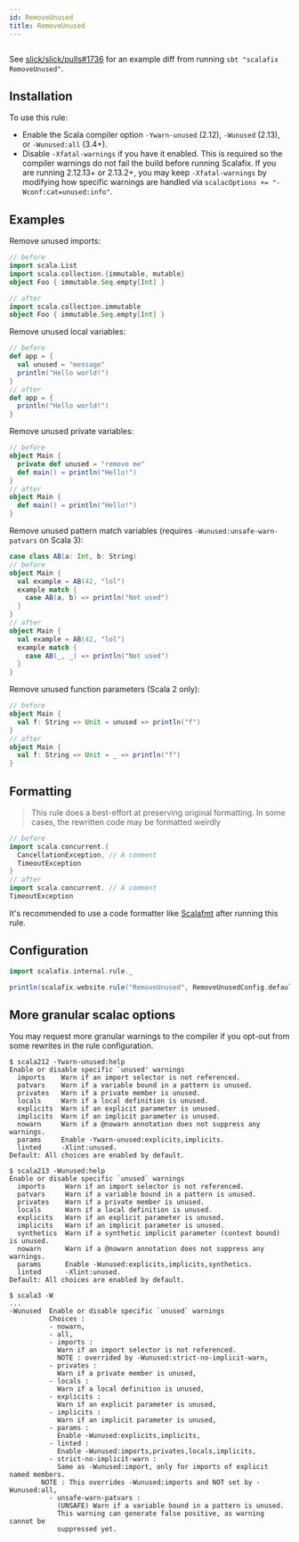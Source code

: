 ```yaml
---
id: RemoveUnused
title: RemoveUnused
---
```


```scala mdoc:rule:RemoveUnused

```

See [slick/slick/pulls#1736](https://github.com/slick/slick/pull/1736) for an
example diff from running `sbt "scalafix RemoveUnused"`.

## Installation

To use this rule:

- Enable the Scala compiler option `-Ywarn-unused` (2.12), `-Wunused` (2.13),
  or `-Wunused:all` (3.4+).
- Disable `-Xfatal-warnings` if you have it enabled. This is required so the
  compiler warnings do not fail the build before running Scalafix. If you are
  running 2.12.13+ or 2.13.2+, you may keep `-Xfatal-warnings` by modifying how
  specific warnings are handled via `scalacOptions += "-Wconf:cat=unused:info"`.

## Examples

Remove unused imports:

```scala
// before
import scala.List
import scala.collection.{immutable, mutable}
object Foo { immutable.Seq.empty[Int] }

// after
import scala.collection.immutable
object Foo { immutable.Seq.empty[Int] }
```

Remove unused local variables:

```scala
// before
def app = {
  val unused = "message"
  println("Hello world!")
}
// after
def app = {
  println("Hello world!")
}
```

Remove unused private variables:

```scala
// before
object Main {
  private def unused = "remove me"
  def main() = println("Hello!")
}
// after
object Main {
  def main() = println("Hello!")
}
```

Remove unused pattern match variables (requires `-Wunused:unsafe-warn-patvars` on Scala 3):

```scala
case class AB(a: Int, b: String)
// before
object Main {
  val example = AB(42, "lol")
  example match {
    case AB(a, b) => println("Not used")
  }
}
// after
object Main {
  val example = AB(42, "lol")
  example match {
    case AB(_, _) => println("Not used")
  }
}
```

Remove unused function parameters (Scala 2 only):

```scala
// before
object Main {
  val f: String => Unit = unused => println("f")
}
// after
object Main {
  val f: String => Unit = _ => println("f")
}
```

## Formatting

> This rule does a best-effort at preserving original formatting. In some cases,
> the rewritten code may be formatted weirdly

```scala
// before
import scala.concurrent.{
  CancellationException, // A comment
  TimeoutException
}
// after
import scala.concurrent. // A comment
TimeoutException
```

It's recommended to use a code formatter like
[Scalafmt](https://scalameta.org/scalafmt/) after running this rule.

## Configuration

```scala mdoc:passthrough
import scalafix.internal.rule._
```

```scala mdoc:passthrough
println(scalafix.website.rule("RemoveUnused", RemoveUnusedConfig.default))
```

## More granular scalac options

You may request more granular warnings to the compiler if you opt-out
from some rewrites in the rule configuration.

```
$ scala212 -Ywarn-unused:help
Enable or disable specific `unused' warnings
  imports    Warn if an import selector is not referenced.
  patvars    Warn if a variable bound in a pattern is unused.
  privates   Warn if a private member is unused.
  locals     Warn if a local definition is unused.
  explicits  Warn if an explicit parameter is unused.
  implicits  Warn if an implicit parameter is unused.
  nowarn     Warn if a @nowarn annotation does not suppress any warnings.
  params     Enable -Ywarn-unused:explicits,implicits.
  linted     -Xlint:unused.
Default: All choices are enabled by default.
```

```
$ scala213 -Wunused:help
Enable or disable specific `unused` warnings
  imports     Warn if an import selector is not referenced.
  patvars     Warn if a variable bound in a pattern is unused.
  privates    Warn if a private member is unused.
  locals      Warn if a local definition is unused.
  explicits   Warn if an explicit parameter is unused.
  implicits   Warn if an implicit parameter is unused.
  synthetics  Warn if a synthetic implicit parameter (context bound) is unused.
  nowarn      Warn if a @nowarn annotation does not suppress any warnings.
  params      Enable -Wunused:explicits,implicits,synthetics.
  linted      -Xlint:unused.
Default: All choices are enabled by default.
```

```
$ scala3 -W
...
-Wunused  Enable or disable specific `unused` warnings
          Choices :
          - nowarn,
          - all,
          - imports :
            Warn if an import selector is not referenced.
            NOTE : overrided by -Wunused:strict-no-implicit-warn,
          - privates :
            Warn if a private member is unused,
          - locals :
            Warn if a local definition is unused,
          - explicits :
            Warn if an explicit parameter is unused,
          - implicits :
            Warn if an implicit parameter is unused,
          - params :
            Enable -Wunused:explicits,implicits,
          - linted :
            Enable -Wunused:imports,privates,locals,implicits,
          - strict-no-implicit-warn :
            Same as -Wunused:import, only for imports of explicit named members.
        NOTE : This overrides -Wunused:imports and NOT set by -Wunused:all,
          - unsafe-warn-patvars :
            (UNSAFE) Warn if a variable bound in a pattern is unused.
            This warning can generate false positive, as warning cannot be
            suppressed yet.
```
